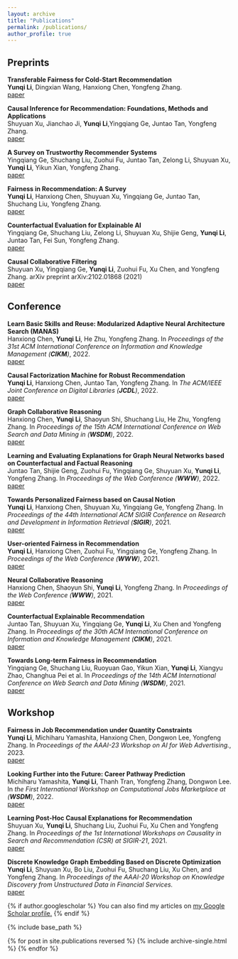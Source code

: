 ```yaml
---
layout: archive
title: "Publications"
permalink: /publications/
author_profile: true
---
```


## Preprints      
**Transferable Fairness for Cold-Start Recommendation**      
**Yunqi Li**, Dingxian Wang, Hanxiong Chen, Yongfeng Zhang.      
[paper](https://arxiv.org/pdf/2301.10665.pdf)

**Causal Inference for Recommendation: Foundations, Methods and Applications**      
Shuyuan Xu, Jianchao Ji, **Yunqi Li**,Yingqiang Ge, Juntao Tan, Yongfeng Zhang.      
[paper](https://arxiv.org/pdf/2301.04016.pdf)

**A Survey on Trustworthy Recommender Systems**      
Yingqiang Ge, Shuchang Liu, Zuohui Fu, Juntao Tan, Zelong Li, Shuyuan Xu, **Yunqi Li**, Yikun Xian, Yongfeng Zhang.       
[paper](https://arxiv.org/pdf/2207.12515.pdf)

**Fairness in Recommendation: A Survey**      
**Yunqi Li**, Hanxiong Chen, Shuyuan Xu, Yingqiang Ge, Juntao Tan, Shuchang Liu, Yongfeng Zhang.      
[paper](https://arxiv.org/pdf/2205.13619.pdf)
 
**Counterfactual Evaluation for Explainable AI**      
Yingqiang Ge, Shuchang Liu, Zelong Li, Shuyuan Xu, Shijie Geng, **Yunqi Li**, Juntao Tan, Fei Sun, Yongfeng Zhang.      
[paper](https://arxiv.org/abs/2109.01962)
  
**Causal Collaborative Filtering**      
Shuyuan Xu, Yingqiang Ge, **Yunqi Li**, Zuohui Fu, Xu Chen, and Yongfeng Zhang. arXiv preprint arXiv:2102.01868 (2021)       
[paper](https://arxiv.org/pdf/2102.01868.pdf)

## Conference    
**Learn Basic Skills and Reuse: Modularized Adaptive Neural Architecture Search (MANAS)**       
Hanxiong Chen, **Yunqi Li**, He Zhu, Yongfeng Zhang. In *Proceedings of the 31st ACM International Conference on Information and Knowledge Management (**CIKM**)*, 2022.       
[paper](https://arxiv.org/pdf/2208.11083.pdf)

**Causal Factorization Machine for Robust Recommendation**       
**Yunqi Li**, Hanxiong Chen, Juntao Tan, Yongfeng Zhang. In *The ACM/IEEE Joint Conference on Digital Libraries (**JCDL**)*, 2022.      
[paper](https://dl.acm.org/doi/pdf/10.1145/3529372.3530921)

**Graph Collaborative Reasoning**       
Hanxiong Chen, **Yunqi Li**, Shaoyun Shi, Shuchang Liu, He Zhu, Yongfeng Zhang. In *Proceedings of the 15th ACM International Conference on Web Search and Data Mining in  (**WSDM**)*, 2022.      
[paper](https://dl.acm.org/doi/pdf/10.1145/3488560.3498410)

**Learning and Evaluating Explanations for Graph Neural Networks based on Counterfactual and Factual Reasoning**       
Juntao Tan, Shijie Geng, Zuohui Fu, Yingqiang Ge, Shuyuan Xu, **Yunqi Li**, Yongfeng Zhang. In *Proceedings of the Web Conference (**WWW**)*, 2022.       
[paper](https://arxiv.org/pdf/2202.08816.pdf)

**Towards Personalized Fairness based on Causal Notion**      
**Yunqi Li**, Hanxiong Chen, Shuyuan Xu, Yingqiang Ge, Yongfeng Zhang. In *Proceedings of the 44th International ACM SIGIR Conference
on Research and Development in Information Retrieval (**SIGIR**)*, 2021.      
[paper](https://dl.acm.org/doi/pdf/10.1145/3404835.3462966)

**User-oriented Fairness in Recommendation**      
**Yunqi Li**, Hanxiong Chen, Zuohui Fu, Yingqiang Ge, Yongfeng Zhang. In *Proceedings of the Web Conference (**WWW**)*, 2021.      
[paper](https://arxiv.org/pdf/2104.10671.pdf)

**Neural Collaborative Reasoning**       
Hanxiong Chen, Shaoyun Shi, **Yunqi Li**, Yongfeng Zhang. In *Proceedings of the Web Conference (**WWW**)*, 2021.      
[paper](https://arxiv.org/pdf/2005.08129.pdf)

**Counterfactual Explainable Recommendation**        
Juntao Tan, Shuyuan Xu, Yingqiang Ge, **Yunqi Li**, Xu Chen and Yongfeng Zhang. In *Proceedings of the 30th ACM International Conference on Information and Knowledge Management (**CIKM**)*, 2021.        
[paper](https://dl.acm.org/doi/pdf/10.1145/3459637.3482420)

**Towards Long-term Fairness in Recommendation**       
Yingqiang Ge, Shuchang Liu, Ruoyuan Gao, Yikun Xian, **Yunqi Li**, Xiangyu Zhao, Changhua Pei et al. In *Proceedings of the 14th ACM International Conference on Web Search and Data Mining (**WSDM**)*, 2021.      
[paper](https://arxiv.org/pdf/2101.03584.pdf)

## Workshop      
**Fairness in Job Recommendation under Quantity Constraints**      
**Yunqi Li**, Michiharu Yamashita, Hanxiong Chen, Dongwon Lee, Yongfeng Zhang. In *Proceedings of the AAAI-23 Workshop on AI for Web Advertising.*, 2023.     
[paper](https://pike.psu.edu/publications/aaai23-fair.pdf)

**Looking Further into the Future: Career Pathway Prediction**       
Michiharu Yamashita, **Yunqi Li**, Thanh Tran, Yongfeng Zhang, Dongwon Lee. In *the First International Workshop on Computational Jobs Marketplace at  (**WSDM**)*, 2022.      
[paper](https://pike.psu.edu/publications/wsdmw22.pdf)

**Learning Post-Hoc Causal Explanations for Recommendation**       
Shuyuan Xu, **Yunqi Li**, Shuchang Liu, Zuohui Fu, Xu Chen and Yongfeng Zhang. In *Proceedings of the 1st International Workshops on Causality in Search and Recommendation (CSR) at SIGIR-21*, 2021.     
[paper](https://arxiv.org/pdf/2006.16977.pdf)

**Discrete Knowledge Graph Embedding Based on Discrete Optimization**      
**Yunqi Li**, Shuyuan Xu, Bo Liu, Zuohui Fu, Shuchang Liu, Xu Chen, and Yongfeng Zhang. In *Proceedings of the AAAI-20 Workshop on Knowledge Discovery from Unstructured Data in Financial Services.*     
[paper](https://aaai-kdf2020.github.io/assets/pdfs/kdf2020_paper_20.pdf)


{% if author.googlescholar %}
  You can also find my articles on <u><a href="{{author.googlescholar}}">my Google Scholar profile</a>.</u>
{% endif %}

{% include base_path %}

{% for post in site.publications reversed %}
  {% include archive-single.html %}
{% endfor %}
